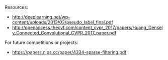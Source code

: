 Resources:
  * http://deeplearning.net/wp-content/uploads/2013/03/pseudo_label_final.pdf
  * http://openaccess.thecvf.com/content_cvpr_2017/papers/Huang_Densely_Connected_Convolutional_CVPR_2017_paper.pdf

For future competitions or projects:
  * https://papers.nips.cc/paper/4334-sparse-filtering.pdf

